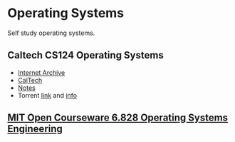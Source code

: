 # Operating Systems
Self study operating systems.

## Caltech CS124 Operating Systems
- [Internet Archive](https://archive.org/details/caltech-cs124-operating-systems/)
- [CalTech](http://users.cms.caltech.edu/~donnie/cs124/lectures/)
- [Notes](https://peterchen.xyz/Operating%20System/cs124/)
- Torrent [link](p2p/caltech-cs124-operating-systems-8835f0ca640ca9405f32c7d00c140cc16fcfa078.torrent) and [info](https://academictorrents.com/details/8835f0ca640ca9405f32c7d00c140cc16fcfa078)

## [MIT Open Courseware 6.828 Operating Systems Engineering](https://github.com/argosopentech/operating-systems-engineering)
